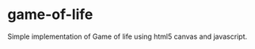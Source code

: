 game-of-life
============

Simple implementation of Game of life using html5 canvas and javascript.
